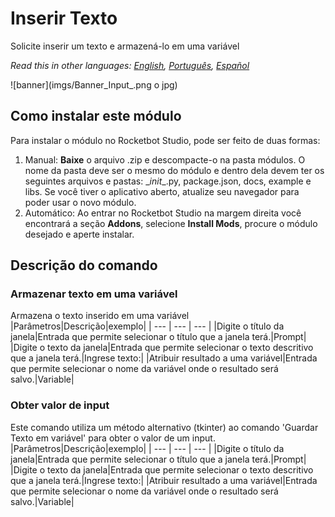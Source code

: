 # Inserir Texto
  
Solicite inserir um texto e armazená-lo em uma variável  

*Read this in other languages: [English](Manual_Input_.md), [Português](Manual_Input_.pr.md), [Español](Manual_Input_.es.md)*
  
![banner](imgs/Banner_Input_.png o jpg)
## Como instalar este módulo
  
Para instalar o módulo no Rocketbot Studio, pode ser feito de duas formas:
1. Manual: __Baixe__ o arquivo .zip e descompacte-o na pasta módulos. O nome da pasta deve ser o mesmo do módulo e dentro dela devem ter os seguintes arquivos e pastas: \__init__.py, package.json, docs, example e libs. Se você tiver o aplicativo aberto, atualize seu navegador para poder usar o novo módulo.
2. Automático: Ao entrar no Rocketbot Studio na margem direita você encontrará a seção **Addons**, selecione **Install Mods**, procure o módulo desejado e aperte instalar.  


## Descrição do comando

### Armazenar texto em uma variável
  
Armazena o texto inserido em uma variável
|Parâmetros|Descrição|exemplo|
| --- | --- | --- |
|Digite o título da janela|Entrada que permite selecionar o título que a janela terá.|Prompt|
|Digite o texto da janela|Entrada que permite selecionar o texto descritivo que a janela terá.|Ingrese texto:|
|Atribuir resultado a uma variável|Entrada que permite selecionar o nome da variável onde o resultado será salvo.|Variable|

### Obter valor de input
  
Este comando utiliza um método alternativo (tkinter) ao comando 'Guardar Texto em variável' para obter o valor de um input.
|Parâmetros|Descrição|exemplo|
| --- | --- | --- |
|Digite o título da janela|Entrada que permite selecionar o título que a janela terá.|Prompt|
|Digite o texto da janela|Entrada que permite selecionar o texto descritivo que a janela terá.|Ingrese texto:|
|Atribuir resultado a uma variável|Entrada que permite selecionar o nome da variável onde o resultado será salvo.|Variable|
